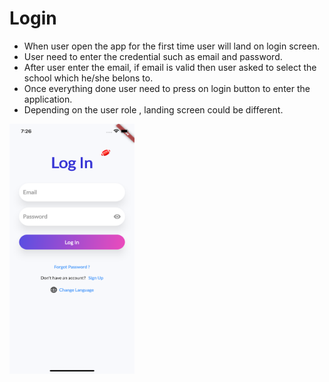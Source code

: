 # Login
- When user open the app for the first time user will land on login screen.
- User need to enter the credential such as email and password.
- After user enter the email, if email is valid then user asked to select the school which he/she belons to.
- Once everything done user need to press on login button to enter the application.
- Depending on the user role , landing screen could be different.

<img src="assets/login.png" width="200" height="400">